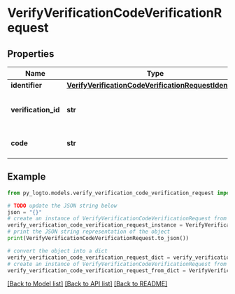 # VerifyVerificationCodeVerificationRequest


## Properties

Name | Type | Description | Notes
------------ | ------------- | ------------- | -------------
**identifier** | [**VerifyVerificationCodeVerificationRequestIdentifier**](VerifyVerificationCodeVerificationRequestIdentifier.md) |  | 
**verification_id** | **str** | The verification ID of the CodeVerification record. | 
**code** | **str** | The verification code to be verified. | 

## Example

```python
from py_logto.models.verify_verification_code_verification_request import VerifyVerificationCodeVerificationRequest

# TODO update the JSON string below
json = "{}"
# create an instance of VerifyVerificationCodeVerificationRequest from a JSON string
verify_verification_code_verification_request_instance = VerifyVerificationCodeVerificationRequest.from_json(json)
# print the JSON string representation of the object
print(VerifyVerificationCodeVerificationRequest.to_json())

# convert the object into a dict
verify_verification_code_verification_request_dict = verify_verification_code_verification_request_instance.to_dict()
# create an instance of VerifyVerificationCodeVerificationRequest from a dict
verify_verification_code_verification_request_from_dict = VerifyVerificationCodeVerificationRequest.from_dict(verify_verification_code_verification_request_dict)
```
[[Back to Model list]](../README.md#documentation-for-models) [[Back to API list]](../README.md#documentation-for-api-endpoints) [[Back to README]](../README.md)



